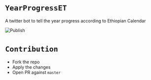 # `YearProgressET`
A twitter bot to tell the year progress according to Ethiopian Calendar 

![Publish](https://github.com/brookmg/YearProgressET/workflows/Publish/badge.svg?event=schedule)

# `Contribution` 
- Fork the repo
- Apply the changes
- Open PR against `master`

